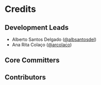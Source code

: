 # Credits

## Development Leads

* Alberto Santos Delgado ([@albsantosdel](https://github.com/albsantosdel))
* Ana Rita Colaço ([@arcolaco](https://github.com/arcolaco))

## Core Committers


## Contributors

